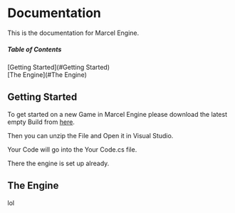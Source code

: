 # Documentation
This is the documentation for Marcel Engine.

##### Table of Contents  
[Getting Started](#Getting Started)  
[The Engine](#The Engine)

## Getting Started
To get started on a new Game in Marcel Engine please download the latest empty Build from [here](https://github.com/marceldobehere/Marcel-Engine/tree/main/Empty%20Builds).

Then you can unzip the File and Open it in Visual Studio.

Your Code will go into the Your Code.cs file.

There the engine is set up already.

## The Engine

lol
